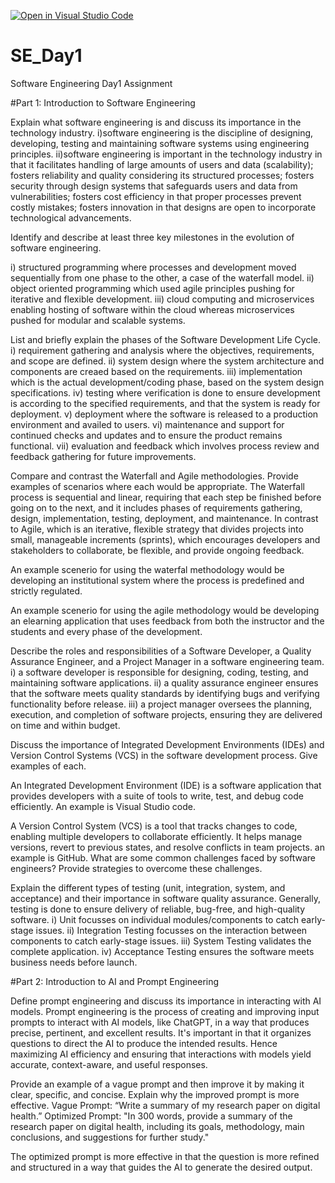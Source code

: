[![Open in Visual Studio Code](https://classroom.github.com/assets/open-in-vscode-2e0aaae1b6195c2367325f4f02e2d04e9abb55f0b24a779b69b11b9e10269abc.svg)](https://classroom.github.com/online_ide?assignment_repo_id=18364203&assignment_repo_type=AssignmentRepo)
# SE_Day1
Software Engineering Day1 Assignment

#Part 1: Introduction to Software Engineering

Explain what software engineering is and discuss its importance in the technology industry.
i)software engineering is the discipline of designing, developing, testing and maintaining software systems using engineering principles.
ii)software engineering is important in the technology industry in that it facilitates handling of large amounts of users and data (scalability); fosters reliability and quality considering its structured processes; fosters security through design systems that safeguards users and data from vulnerabilities; fosters cost efficiency in that proper processes prevent costly mistakes; fosters innovation in that designs are open to incorporate technological advancements.

Identify and describe at least three key milestones in the evolution of software engineering.

i) structured programming where processes and development moved sequentially from one phase to the other, a case of the waterfall model.
ii) object oriented programming which used agile principles pushing for iterative and flexible development.
iii) cloud computing and microservices enabling hosting of software within the cloud whereas microservices pushed for modular and scalable systems.

List and briefly explain the phases of the Software Development Life Cycle.
i) requirement gathering and analysis where the objectives, requirements, and scope are defined.
ii) system design where the system architecture and components are creaed based on the requirements.
iii) implementation which is the actual development/coding phase, based on the system design specifications.
iv) testing where verification is done to ensure development is according to the specified requirements, and that the system is ready for deployment.
v) deployment where the software is released to a production environment and availed to users.
vi) maintenance and support for continued checks and updates and to ensure the product remains functional.
vii) evaluation and feedback which involves process review and feedback gathering for future improvements.


Compare and contrast the Waterfall and Agile methodologies. Provide examples of scenarios where each would be appropriate.
The Waterfall process is sequential and linear, requiring that each step be finished before going on to the next, and it includes phases of requirements gathering, design, implementation, testing, deployment, and maintenance. In contrast to Agile, which is an iterative, flexible strategy that divides projects into small, manageable increments (sprints), which encourages developers and stakeholders to collaborate, be flexible, and provide ongoing feedback.

An example scenerio for using the waterfal methodology would be developing an institutional system where the process is predefined and strictly regulated. 

An example scenerio for using the agile methodology would be developing an elearning application that uses feedback from both the instructor and the students and every phase of the development.

Describe the roles and responsibilities of a Software Developer, a Quality Assurance Engineer, and a Project Manager in a software engineering team.
i) a software developer is responsible for designing, coding, testing, and maintaining software applications.
ii) a quality assurance engineer ensures that the software meets quality standards by identifying bugs and verifying functionality before release.
iii) a project manager oversees the planning, execution, and completion of software projects, ensuring they are delivered on time and within budget.

Discuss the importance of Integrated Development Environments (IDEs) and Version Control Systems (VCS) in the software development process. Give examples of each.

An Integrated Development Environment (IDE) is a software application that provides developers with a suite of tools to write, test, and debug code efficiently. An example is Visual Studio code.

A Version Control System (VCS) is a tool that tracks changes to code, enabling multiple developers to collaborate efficiently. It helps manage versions, revert to previous states, and resolve conflicts in team projects. an example is GitHub.
What are some common challenges faced by software engineers? Provide strategies to overcome these challenges.


Explain the different types of testing (unit, integration, system, and acceptance) and their importance in software quality assurance.
Generally, testing is done to ensure delivery of reliable, bug-free, and high-quality software.
i) Unit focusses on individual modules/components to catch early-stage issues.
ii) Integration Testing focusses on the interaction between components to catch early-stage issues.
iii) System Testing validates the complete application.
iv) Acceptance Testing ensures the software meets business needs before launch.

#Part 2: Introduction to AI and Prompt Engineering


Define prompt engineering and discuss its importance in interacting with AI models.
Prompt engineering is the process of creating and improving input prompts to interact with AI models, like ChatGPT, in a way that produces precise, pertinent, and excellent results. It's important in that it organizes questions to direct the AI to produce the intended results. Hence maximizing AI efficiency and ensuring that interactions with models yield accurate, context-aware, and useful responses.

Provide an example of a vague prompt and then improve it by making it clear, specific, and concise. Explain why the improved prompt is more effective.
Vague Prompt: “Write a summary of my research paper on digital health.”
Optimized Prompt: "In 300 words, provide a summary of the research paper on digital health, including its goals, methodology, main conclusions, and suggestions for further study."

The optimized prompt is more effective in that the question is more refined and structured in a way that guides the AI to generate the desired output.
